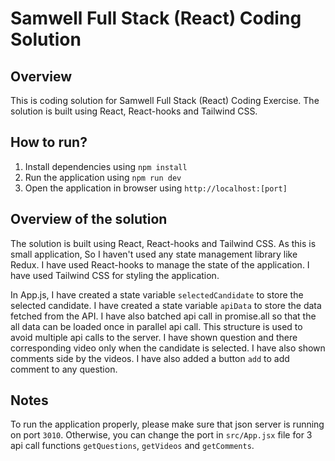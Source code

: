 # Samwell Full Stack (React) Coding Solution

## Overview

This is coding solution for Samwell Full Stack (React) Coding Exercise. The solution is built using React, React-hooks and Tailwind CSS.

## How to run?

1. Install dependencies using `npm install`
2. Run the application using `npm run dev`
3. Open the application in browser using `http://localhost:[port]`

## Overview of the solution

The solution is built using React, React-hooks and Tailwind CSS. As this is small application, So I haven't used any state management library like Redux. I have used React-hooks to manage the state of the application. I have used Tailwind CSS for styling the application.

In App.js, I have created a state variable `selectedCandidate` to store the selected candidate. I have created a state variable `apiData` to store the data fetched from the API. I have also batched api call in promise.all so that the all data can be loaded once in parallel api call. This structure is used to avoid multiple api calls to the server. I have shown question and there corresponding video only when the candidate is selected. I have also shown comments side by the videos. I have also added a button `add` to add comment to any question.

## Notes

To run the application properly, please make sure that json server is running on port `3010`. Otherwise, you can change the port in `src/App.jsx` file for 3 api call functions `getQuestions`, `getVideos` and `getComments`.